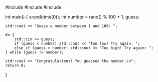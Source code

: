 #include <iostream>
#include <cstdlib>
#include <ctime>

int main() {
    srand(time(0));
    int number = rand() % 100 + 1, guess;

    std::cout << "Guess a number between 1 and 100: ";
    
    do {
        std::cin >> guess;
        if (guess < number) std::cout << "Too low! Try again: ";
        else if (guess > number) std::cout << "Too high! Try again: ";
    } while (guess != number);

    std::cout << "Congratulations! You guessed the number.\n";
    return 0;
}

